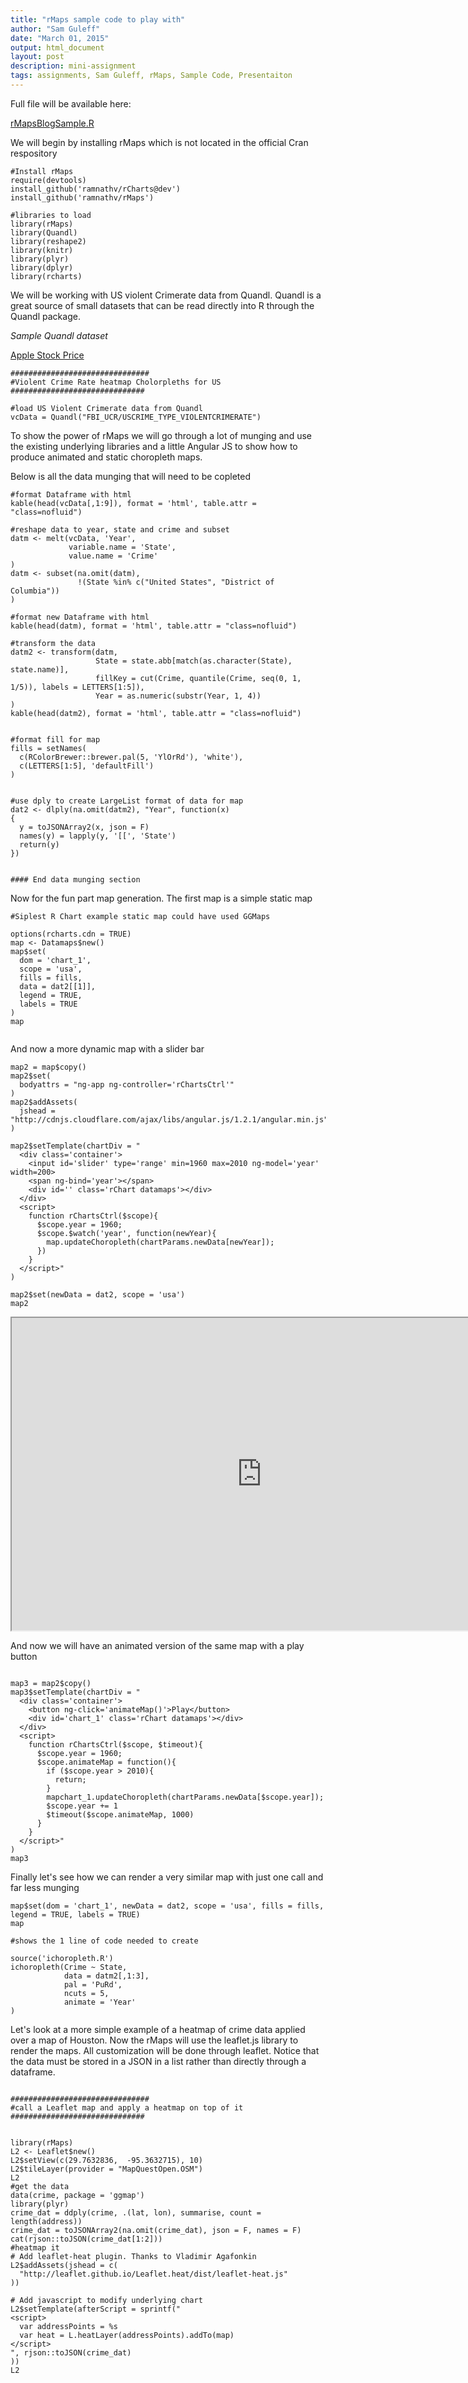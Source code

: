 ```yaml
---
title: "rMaps sample code to play with"
author: "Sam Guleff"
date: "March 01, 2015"
output: html_document
layout: post
description: mini-assignment
tags: assignments, Sam Guleff, rMaps, Sample Code, Presentaiton
---
```


Full file will be available here:

[rMapsBlogSample.R](https://github.com/sguleff/edav/blob/gh-pages/_posts/sguleff/rCode/rMapsBlogSample.R)

We will begin by installing rMaps which is not located in the official Cran respository

```
#Install rMaps
require(devtools)
install_github('ramnathv/rCharts@dev')
install_github('ramnathv/rMaps')

#libraries to load
library(rMaps)
library(Quandl)
library(reshape2)
library(knitr)
library(plyr)
library(dplyr)
library(rcharts)

```

We will be working with US violent Crimerate data from Quandl.
Quandl is a great source of small datasets that can be read directly into R 
through the Quandl package.

*Sample Quandl dataset*

[Apple Stock Price](https://www.quandl.com/data/WIKI/AAPL-Apple-Inc-AAPL)

```
###############################
#Violent Crime Rate heatmap Cholorpleths for US
##############################

#load US Violent Crimerate data from Quandl
vcData = Quandl("FBI_UCR/USCRIME_TYPE_VIOLENTCRIMERATE")

```

To show the power of rMaps we will go through a lot of munging and use the existing
underlying libraries and a little Angular JS to show how to produce animated and static 
choropleth maps.

Below is all the data munging that will need to be copleted 

```
#format Dataframe with html
kable(head(vcData[,1:9]), format = 'html', table.attr = "class=nofluid")

#reshape data to year, state and crime and subset
datm <- melt(vcData, 'Year', 
             variable.name = 'State',
             value.name = 'Crime'
)
datm <- subset(na.omit(datm), 
               !(State %in% c("United States", "District of Columbia"))
)

#format new Dataframe with html
kable(head(datm), format = 'html', table.attr = "class=nofluid")

#transform the data
datm2 <- transform(datm,
                   State = state.abb[match(as.character(State), state.name)],
                   fillKey = cut(Crime, quantile(Crime, seq(0, 1, 1/5)), labels = LETTERS[1:5]),
                   Year = as.numeric(substr(Year, 1, 4))
)
kable(head(datm2), format = 'html', table.attr = "class=nofluid")


#format fill for map
fills = setNames(
  c(RColorBrewer::brewer.pal(5, 'YlOrRd'), 'white'),
  c(LETTERS[1:5], 'defaultFill')
)


#use dply to create LargeList format of data for map
dat2 <- dlply(na.omit(datm2), "Year", function(x)
{
  y = toJSONArray2(x, json = F)
  names(y) = lapply(y, '[[', 'State')
  return(y)
})


#### End data munging section
```

Now for the fun part map generation.  The first map is a simple static map

```
#Siplest R Chart example static map could have used GGMaps

options(rcharts.cdn = TRUE)
map <- Datamaps$new()
map$set(
  dom = 'chart_1',
  scope = 'usa',
  fills = fills,
  data = dat2[[1]],
  legend = TRUE,
  labels = TRUE
)
map


```

And now a more dynamic map with a slider bar

```
map2 = map$copy()
map2$set(
  bodyattrs = "ng-app ng-controller='rChartsCtrl'"
)
map2$addAssets(
  jshead = "http://cdnjs.cloudflare.com/ajax/libs/angular.js/1.2.1/angular.min.js"
)

map2$setTemplate(chartDiv = "
  <div class='container'>
    <input id='slider' type='range' min=1960 max=2010 ng-model='year' width=200>
    <span ng-bind='year'></span>
    <div id='' class='rChart datamaps'></div>  
  </div>
  <script>
    function rChartsCtrl($scope){
      $scope.year = 1960;
      $scope.$watch('year', function(newYear){
        map.updateChoropleth(chartParams.newData[newYear]);
      })
    }
  </script>"
)

map2$set(newData = dat2, scope = 'usa')
map2

```
<iframe chart_1="" height="500" width="800" id="iframe-" class="rChart datamaps " seamless="" scrolling="no" src="
http://rmaps.github.io/blog/posts/animated-choropleths/fig/animated_choro.html
"></iframe>

And now we will have an animated version of the same map with a play button

```

map3 = map2$copy()
map3$setTemplate(chartDiv = "
  <div class='container'>
    <button ng-click='animateMap()'>Play</button>
    <div id='chart_1' class='rChart datamaps'></div>  
  </div>
  <script>
    function rChartsCtrl($scope, $timeout){
      $scope.year = 1960;
      $scope.animateMap = function(){
        if ($scope.year > 2010){
          return;
        }
        mapchart_1.updateChoropleth(chartParams.newData[$scope.year]);
        $scope.year += 1
        $timeout($scope.animateMap, 1000)
      }
    }
  </script>"
)
map3

```

Finally let's see how we can render a very similar map with just one call and far less munging

```
map$set(dom = 'chart_1', newData = dat2, scope = 'usa', fills = fills, legend = TRUE, labels = TRUE)
map

#shows the 1 line of code needed to create 

source('ichoropleth.R')
ichoropleth(Crime ~ State,
            data = datm2[,1:3],
            pal = 'PuRd',
            ncuts = 5,
            animate = 'Year'
)

```

Let's look at a more simple example of a heatmap of crime data applied over a map 
of Houston.  Now the rMaps will use the leaflet.js library to render the maps.  All
customization will be done through leaflet. Notice that the data must be stored in
a JSON in a list rather than directly through a dataframe.

```

###############################
#call a Leaflet map and apply a heatmap on top of it
##############################


library(rMaps)
L2 <- Leaflet$new()
L2$setView(c(29.7632836,  -95.3632715), 10)
L2$tileLayer(provider = "MapQuestOpen.OSM")
L2
#get the data
data(crime, package = 'ggmap')
library(plyr)
crime_dat = ddply(crime, .(lat, lon), summarise, count = length(address))
crime_dat = toJSONArray2(na.omit(crime_dat), json = F, names = F)
cat(rjson::toJSON(crime_dat[1:2]))
#heatmap it
# Add leaflet-heat plugin. Thanks to Vladimir Agafonkin
L2$addAssets(jshead = c(
  "http://leaflet.github.io/Leaflet.heat/dist/leaflet-heat.js"
))

# Add javascript to modify underlying chart
L2$setTemplate(afterScript = sprintf("
<script>
  var addressPoints = %s
  var heat = L.heatLayer(addressPoints).addTo(map)           
</script>
", rjson::toJSON(crime_dat)
))
L2
```


